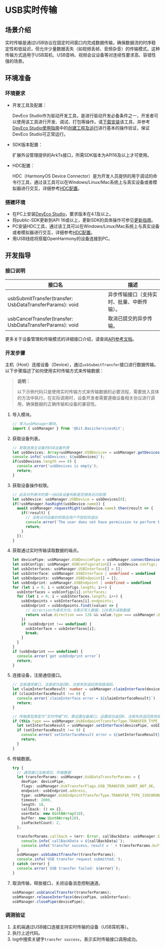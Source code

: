 # USB实时传输

## 场景介绍

实时传输是通过USB协议在固定时间窗口内完成数据传输，确保数据流的时序稳定性和低延迟，但允许少量数据丢失（如视频丢帧、音频杂音）的传输模式。这种传输方式适用于USB耳机、USB音响、视频会议设备等对连续性要求高、容错性强的场景。

## 环境准备

### 环境要求

- 开发工具及配置：

  DevEco Studio作为驱动开发工具，是进行驱动开发必备条件之一，开发者可以使用该工具进行开发、调试、打包等操作。请[下载安装](https://developer.huawei.com/consumer/cn/download/)该工具，并参考[DevEco Studio使用指南](https://developer.huawei.com/consumer/cn/doc/harmonyos-guides/ide-tools-overview)中的[创建工程及运行](https://developer.huawei.com/consumer/cn/doc/harmonyos-guides/ide-create-new-project)进行基本的操作验证，保证DevEco Studio可正常运行。


- SDK版本配置：

  扩展外设管理提供的ArkTs接口，所需SDK版本为API16及以上才可使用。


- HDC配置：

  HDC（HarmonyOS Device Connector）是为开发人员提供的用于调试的命令行工具，通过该工具可以在Windows/Linux/Mac系统上与真实设备或者模拟器进行交互，详细参考[HDC配置](https://developer.huawei.com/consumer/cn/doc/harmonyos-guides/hdc)。

### 搭建环境

- 在PC上安装[DevEco Studio](https://developer.huawei.com/consumer/cn/download/deveco-studio)，要求版本在4.1及以上。
- 将public-SDK更新到API 16或以上，更新SDK的具体操作可参见[更新指南](https://gitee.com/openharmony/docs/blob/master/zh-cn/application-dev/faqs/full-sdk-switch-guide.md)。
- PC安装HDC工具，通过该工具可以在Windows/Linux/Mac系统上与真实设备或者模拟器进行交互，详细参考[HDC配置](https://developer.huawei.com/consumer/cn/doc/harmonyos-guides/hdc)。
- 用USB线缆将搭载OpenHarmony的设备连接到PC。

## 开发指导

### 接口说明

| 接口名                                                                                                              | 描述                                                      |
|------------------------------------------------------------------------------------------------------------------|---------------------------------------------------------|
| usbSubmitTransfer(transfer: UsbDataTransferParams): void                                                         | 异步传输接口（支持实时、批量、中断传输）。                                   |
| usbCancelTransfer(transfer: UsbDataTransferParams): void                                                         | 取消已提交的异步传输。                                             |

更多关于设备管理和传输模式的详细接口介绍，请查阅[API参考文档](../../../../reference/apis-basic-services-kit/js-apis-usbManager.md)。

### 开发步骤

主机（Host）连接设备（Device），通过`usbSubmitTransfer`接口进行数据传输。以下步骤描述了如何使用实时传输方式来传输数据：

> **说明：** 
>
> 以下示例代码只是使用实时传输方式来传输数据的必要流程，需要放入具体的方法中执行。在实际调用时，设备开发者需要遵循设备相关协议进行调用，确保数据的正确传输和设备的兼容性。

1. 导入模块。

    ```ts
    // 导入usbManager模块。
    import { usbManager } from '@kit.BasicServicesKit';
    ``` 

2. 获取设备列表。

    ```ts
    // 获取连接主设备的USB设备列表
    let usbDevices: Array<usbManager.USBDevice> = usbManager.getDevices();
    console.info(`usbDevices: ${usbDevices}`);
    if(usbDevices.length === 0) {
      console.error('usbDevices is empty');
      return;
    }
    ```

3. 获取设备操作权限。

    ```ts
    // 此处对列表中的第一台USB设备判断是否拥有访问权限
    let usbDevice: usbManager.USBDevice = usbDevices[0];
    if(!usbManager.hasRight(usbDevice.name)) {
      await usbManager.requestRight(usbDevice.name).then(result => {
        if(!result) {
          // 没有访问设备的权限且用户不授权则退出
          console.error('The user does not have permission to perform this operation');
          return;
        }
      });
    }
    ```

4. 获取通过实时传输读取数据的端点。

   ```ts
   let devicePipe: usbManager.USBDevicePipe = usbManager.connectDevice(usbDevice);
   let usbConfigs: usbManager.USBConfiguration[] = usbDevice.configs;
   let usbInterfaces: usbManager.USBInterface[] = [];
   let usbInterface: usbManager.USBInterface | undefined = undefined
   let usbEndpoints: usbManager.USBEndpoint[] = [];
   let usbEndprint: usbManager.USBEndpoint | undefined = undefined
   for (let i = 0; i < usbConfigs.length; i++) {
     usbInterfaces = usbConfigs[i].interfaces;
     for (let i = 0; i < usbInterfaces.length; i++) {
       usbEndpoints = usbInterfaces[i].endpoints;
       usbEndprint = usbEndpoints.find((value) => {
         // direction为请求方向，0表示写入数据，128表示读取数据
         return value.direction === 128 && value.type === usbManager.UsbEndpointTransferType.TRANSFER_TYPE_ISOCHRONOUS;
       })
       if (usbEndprint !== undefined) {
         usbInterface = usbInterfaces[i];
         break;
       }
     }
   }
   if (usbEndprint === undefined) {
     console.error(`get usbEndprint error`)
     return;
   }
   ```
   
5. 连接设备，注册通信接口。

    ```ts
    // 注册通信接口，注册成功返回0，注册失败返回其他错误码。
    let claimInterfaceResult: number = usbManager.claimInterface(devicePipe, usbInterface, true);
    if (claimInterfaceResult !== 0) {
      console.error(`claimInterface error = ${claimInterfaceResult}`)
      return;
    }

    // 传输类型类型为“实时传输”时，需设置设备接口。设置成功返回0，注册失败返回其他错误码。
    if (this.type === usbManager.UsbEndpointTransferType.TRANSFER_TYPE_ISOCHRONOUS) {
      let setInterfaceResult = usbManager.setInterface(devicePipe, usbInterface);
      if (setInterfaceResult !== 0) {
        console.error(`setInterfaceResult error = ${setInterfaceResult}`)
        return;
      }
    }
    ```

6. 传输数据。

   ```ts
   try {
     // 通信接口注册成功，传输数据
     let transferParams: usbManager.UsbDataTransferParams = {
       devPipe: devicePipe,
       flags: usbManager.UsbTransferFlags.USB_TRANSFER_SHORT_NOT_OK,
       endpoint: usbEndprint.address,
       type: usbManager.UsbEndpointTransferType.TRANSFER_TYPE_ISOCHRONOUS,
       timeout: 2000,
       length: 10,
       callback: () => {},
       userData: new Uint8Array(10),
       buffer: new Uint8Array(10),
       isoPacketCount: 2,
     };
   
     transferParams.callback = (err: Error, callBackData: usbManager.SubmitTransferCallback) => {
       console.info(`callBackData = ${callBackData}`);
       console.info('transfer success，result = ' + transferParams.buffer.toString());
     }
     usbManager.usbSubmitTransfer(transferParams);
     console.info('USB transfer request submitted.');
   } catch (error) {
     console.error(`USB transfer failed: ${error}`);
   }
   ```

7. 取消传输，释放接口，关闭设备消息控制通道。

    ```ts
    usbManager.usbCancelTransfer(transferParams);
    usbManager.releaseInterface(devicePipe, usbInterface);
    usbManager.closePipe(devicePipe);
    ```

### 调测验证

1. 主机端通过USB接口连接支持实时传输的设备（USB耳机等）。
2. 执行上述代码。
3. log中搜索关键字`transfer success`，表示实时传输接口调用成功。